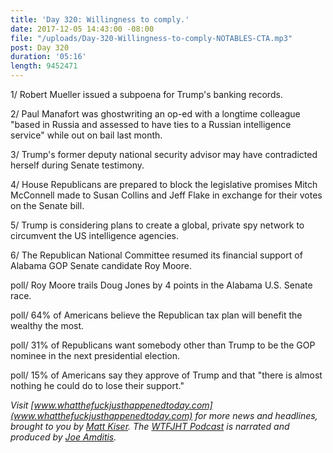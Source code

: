```yaml
---
title: 'Day 320: Willingness to comply.'
date: 2017-12-05 14:43:00 -08:00
file: "/uploads/Day-320-Willingness-to-comply-NOTABLES-CTA.mp3"
post: Day 320
duration: '05:16'
length: 9452471
---
```


1/ Robert Mueller issued a subpoena for Trump's banking records.

2/ Paul Manafort was ghostwriting an op-ed with a longtime colleague "based in Russia and assessed to have ties to a Russian intelligence service" while out on bail last month.

3/ Trump's former deputy national security advisor may have contradicted herself during Senate testimony.

4/ House Republicans are prepared to block the legislative promises Mitch McConnell made to Susan Collins and Jeff Flake in exchange for their votes on the Senate bill.

5/ Trump is considering plans to create a global, private spy network to circumvent the US intelligence agencies.

6/ The Republican National Committee resumed its financial support of Alabama GOP Senate candidate Roy Moore.

poll/ Roy Moore trails Doug Jones by 4 points in the Alabama U.S. Senate race.

poll/ 64% of Americans believe the Republican tax plan will benefit the wealthy the most.

poll/ 31% of Republicans want somebody other than Trump to be the GOP nominee in the next presidential election.

poll/ 15% of Americans say they approve of Trump and that "there is almost nothing he could do to lose their support."

*Visit [www.whatthefuckjusthappenedtoday.com](www.whatthefuckjusthappenedtoday.com) for more news and headlines, brought to you by [Matt Kiser](https://twitter.com/Matt_Kiser). The [WTFJHT Podcast](https://whatthefuckjusthappenedtoday.com/podcasts/) is narrated and produced by [Joe Amditis](https://twitter.com/jsamditis).*